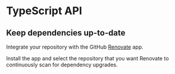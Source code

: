 # TypeScript API

## Keep dependencies up-to-date

Integrate your repository with the GitHub [Renovate](https://github.com/apps/renovate) app.

Install the app and select the repository that you want Renovate to continuously scan for dependency upgrades.
